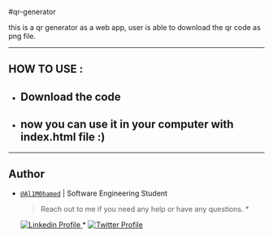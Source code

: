 #qr-generator

this is a qr generator as a web app, user is able to download the qr code as png file.

--------------------------------------------------------------------------------------------------------------

<h2> HOW TO USE :</h2>
<ul>
  <li>
      <h2>Download the code</h2>
  </li>
  <li>
      <h2>now you can use it in your computer with index.html file :)</h2>
  </li>
</ul>

--------------------------------------------------------------------------------------------------------------

## Author

- [`@Al1M0hamed`]() | Software Engineering Student

    > Reach out to me if you need any help or have any questions.
	<span> * </span>
    <a href="https://www.linkedin.com/in/ali-mohamed-21516321a/">
        <img alt="Linkedin Profile" src="https://img.shields.io/badge/-Linkedin-0072b1?style=flat&logo=Linkedin&logoColor=white&link=https://www.linkedin.com/in/achrafelkhnissi/" />
    </a>
    <span> * </span>
    <a href="https://twitter.com/Al1M0hamed">
        <img alt="Twitter Profile" src="https://img.shields.io/badge/-Twitter-0072b1?style=flat&logo=Twitter&logoColor=white&link=https://www.linkedin.com/in/achrafelkhnissi/&color=1DA1F2" />


